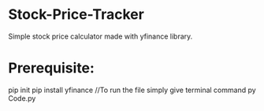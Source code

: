 # Stock-Price-Tracker
Simple stock price calculator made with yfinance library.
# Prerequisite:
pip init
pip install yfinance
//To run the file simply give terminal command py Code.py
